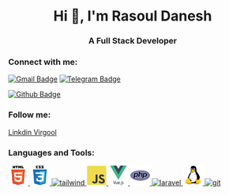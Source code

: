 <h1 align="center">Hi 👋, I'm Rasoul Danesh</h1>
<h3 align="center">A Full Stack Developer</h3>

<h3 align="left">Connect with me:</h3>

[![Gmail Badge](https://img.shields.io/badge/-rasouldanesh90@gmail.com-c14438?style=flat&logo=Gmail&logoColor=white&link=mailto:rasouldanesh90@gmail.com)](mailto:rasouldanesh90@gmail.com)
[![Telegram Badge](https://img.shields.io/badge/-Telegram-blue?style=flat&logo=telegram&logoColor=white&link=https://t.me/Rasould90/)](https://t.me/Rasould90/)

[![Github Badge](https://img.shields.io/badge/-rasouldanesh90?style=flat&logo=github&logoColor=white&link=https://github.com/rasouldanesh90)](https://github.com/rasouldanesh90)


<h3 align="left">Follow me:</h3>

<a href="https://linkedin.com/in/rasoul-danesh-51460a173" target="_blank" rel="noreferrer">
   Linkdin
</a> 
<a href="/" target="_blank" rel="noreferrer">
         
</a> 
<a href="https://virgool.io/@rasouldanesh" target="_blank" rel="noreferrer">
   Virgool
</a> 
<h3 align="left">Languages and Tools:</h3>
<p align="left"> 
  
<a href="https://www.w3.org/html/" target="_blank" rel="noreferrer">
    <img src="https://raw.githubusercontent.com/devicons/devicon/master/icons/html5/html5-original-wordmark.svg" alt="html5" width="40" height="40"/>
</a> 
<a href="https://www.w3schools.com/css/" target="_blank" rel="noreferrer">
    <img src="https://raw.githubusercontent.com/devicons/devicon/master/icons/css3/css3-original-wordmark.svg" alt="css3" width="40" height="40"/>
</a> 
<a href="https://tailwindcss.com/" target="_blank" rel="noreferrer">
    <img src="https://www.vectorlogo.zone/logos/tailwindcss/tailwindcss-icon.svg" alt="tailwind" width="40" height="40"/>
</a> 
<a href="https://developer.mozilla.org/en-US/docs/Web/JavaScript" target="_blank" rel="noreferrer">
    <img src="https://raw.githubusercontent.com/devicons/devicon/master/icons/javascript/javascript-original.svg" alt="javascript" width="40" height="40"/>
</a>
<a href="https://vuejs.org/" target="_blank" rel="noreferrer">
    <img src="https://raw.githubusercontent.com/devicons/devicon/master/icons/vuejs/vuejs-original-wordmark.svg" alt="vuejs" width="40" height="40"/> 
</a> 
<a href="https://www.php.net/" target="_blank" rel="noreferrer">
    <img src="https://raw.githubusercontent.com/devicons/devicon/master/icons/php/php-original.svg" alt="PHP" width="40" height="40"/>
</a> 
<a href="https://laravel.com/" target="_blank" rel="noreferrer">
    <img src="https://raw.githubusercontent.com/laravel/art/master/logo-lockup/5%20SVG/2%20CMYK/1%20Full%20Color/laravel-logolockup-cmyk-red.svg" alt="laravel" width="40" height="40"/>
</a> 
<a href="https://www.linux.org/" target="_blank" rel="noreferrer">
    <img src="https://raw.githubusercontent.com/devicons/devicon/master/icons/linux/linux-original.svg" alt="linux" width="40" height="40"/>
</a> 
<a href="https://git-scm.com/" target="_blank" rel="noreferrer">
    <img src="https://www.vectorlogo.zone/logos/git-scm/git-scm-icon.svg" alt="git" width="40" height="40"/>
</a> 
  

</p>
